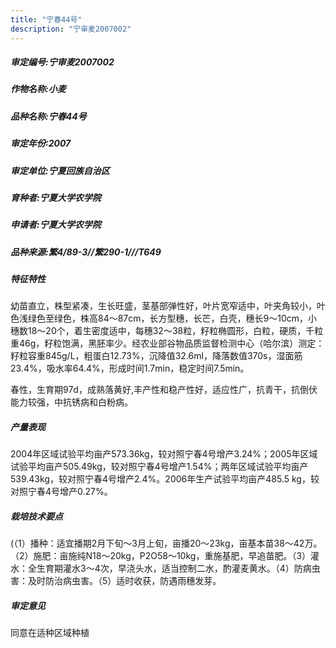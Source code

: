 ```yaml
---
title: "宁春44号"
description: "宁审麦2007002"
---
```

##### 审定编号:宁审麦2007002

##### 作物名称:小麦

##### 品种名称:宁春44号

##### 审定年份:2007

##### 审定单位:宁夏回族自治区

##### 育种者:宁夏大学农学院

##### 申请者:宁夏大学农学院

##### 品种来源:繁4/89-3//繁290-1///T649

##### 特征特性
幼苗直立，株型紧凑，生长旺盛，茎基部弹性好，叶片宽窄适中，叶夹角较小，叶色浅绿色至绿色，株高84～87cm，长方型穗，长芒，白壳，穗长9～10cm，小穗数18～20个，着生密度适中，每穗32～38粒，籽粒椭圆形，白粒，硬质，千粒重46g，籽粒饱满，黑胚率少。经农业部谷物品质监督检测中心（哈尔滨）测定：籽粒容重845g/L，粗蛋白12.73%，沉降值32.6ml，降落数值370s，湿面筋23.4%，吸水率64.4%，形成时间1.7min，稳定时间7.5min。
春性，生育期97d，成熟落黄好,丰产性和稳产性好，适应性广，抗青干，抗倒伏能力较强，中抗锈病和白粉病。


##### 产量表现
2004年区域试验平均亩产573.36kg，较对照宁春4号增产3.24%；2005年区域试验平均亩产505.49kg，较对照宁春4号增产1.54%；两年区域试验平均亩产539.43kg，较对照宁春4号增产2.4%。2006年生产试验平均亩产485.5 kg，较对照宁春4号增产0.27%。

##### 栽培技术要点
(（1）播种：适宜播期2月下旬～3月上旬，亩播20～23kg，亩基本苗38～42万。（2）施肥：亩施纯N18～20kg，P2O58～10kg，重施基肥，早追苗肥。（3）灌水：全生育期灌水3～4次，早浇头水，适当控制二水，酌灌麦黄水。（4）防病虫害：及时防治病虫害。（5）适时收获，防遇雨穗发芽。

##### 审定意见
同意在适种区域种植
